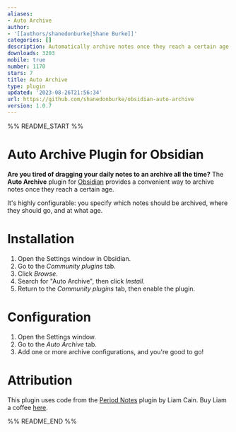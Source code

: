 ```yaml
---
aliases:
- Auto Archive
author:
- '[[authors/shanedonburke|Shane Burke]]'
categories: []
description: Automatically archive notes once they reach a certain age
downloads: 3203
mobile: true
number: 1170
stars: 7
title: Auto Archive
type: plugin
updated: '2023-08-26T21:56:34'
url: https://github.com/shanedonburke/obsidian-auto-archive
version: 1.0.7
---
```


%% README_START %%

# Auto Archive Plugin for Obsidian

__Are you tired of dragging your daily notes to an archive all the time?__ The __Auto Archive__ plugin for [Obsidian](https://obsidian.md) provides a convenient way to archive notes once they reach a certain age.

It's highly configurable: you specify which notes should be archived, where they should go, and at what age.

# Installation

1. Open the Settings window in Obsidian.
2. Go to the _Community plugins_ tab.
3. Click _Browse_.
4. Search for "Auto Archive", then click _Install_.
5. Return to the _Community plugins_ tab, then enable the plugin.

# Configuration

1. Open the Settings window.
2. Go to the _Auto Archive_ tab.
3. Add one or more archive configurations, and you're good to go!

# Attribution

This plugin uses code from the [Period Notes](https://github.com/liamcain/obsidian-periodic-notes) plugin by Liam Cain. Buy Liam a coffee [here](https://www.buymeacoffee.com/liamcain).

%% README_END %%